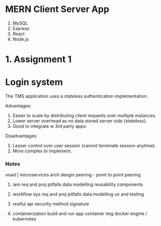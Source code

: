 # MERN Client Server App

1. MySQL
2. Express
3. React
4. Node.js

# 1. Assignment 1

# Login system

The TMS application uses a stateless authentication implementation.

Advantages:

1. Easier to scale by distributing client requests over multiple instances.
2. Lower server overhead as no data stored server side (stateless).
3. Good to integrate w 3rd party apps.

Disadvantages:

1. Lesser control over user session (cannot terminate session anytime).
2. More complex to implement.

### Notes

ooad | microservices arch desgin
peering - point to point peering

1. iam
   req and proj pitfalls
   data modelling
   reusability components

2. workflow sys
   req and proj pitfalls
   data modelling
   ux and testing

3. restful api
   security
   method signature

4. containerization
   build and run app container img docker engine / kubernetes

<!-- Review again if non trivial to implement. -->

<!-- JWTs and refresh tokens are used to handle auth.

2 important facts of JWTs and the consequence that results in a trickier implementation:

1. They shouldn’t get stolen and (bad actor can imitate authed user)
   a. Need to protect against XSS (cross site scripting - JS injection) and CSRF (cross site request forgery - cookies sent to malicious actor) attacks.
2. They need to have short expiry times (required more resources to hack in time).
   a. Would mean each session lasts as long as JWT expiry. (However there is a workaround)

### Resources

1. https://hasura.io/blog/best-practices-of-using-jwt-with-graphql/#security-considerations
2. https://github.com/OWASP/CheatSheetSeries/blob/master/cheatsheets/JSON_Web_Token_for_Java_Cheat_Sheet.md
3. https://blog.logrocket.com/jwt-authentication-best-practices/

The JWT implmentation is based on the resources above. -->
